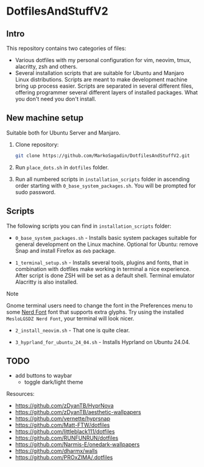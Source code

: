 # DotfilesAndStuffV2

## Intro

This repository contains two categories of files:

- Various dotfiles with my personal configuration for vim, neovim, tmux,
  alacritty, zsh and others.
- Several installation scripts that are suitable for Ubuntu and Manjaro Linux
  distributions. Scripts are meant to make development machine bring up process
  easier. Scripts are separated in several different files, offering programmer
  several different layers of installed packages. What you don't need you don't
  install.

## New machine setup

Suitable both for Ubuntu Server and Manjaro.

1. Clone repository:

   ```bash
   git clone https://github.com/MarkoSagadin/DotfilesAndStuffV2.git
   ```

2. Run `place_dots.sh` in `dotfiles` folder.
3. Run all numbered scripts in `installation_scripts` folder in ascending order
   starting with `0_base_system_packages.sh`. You will be prompted for sudo
   password.

## Scripts

The following scripts you can find in `installation_scripts` folder:

- `0_base_system_packages.sh` - Installs basic system packages suitable for
  general development on the Linux machine. Optional for Ubuntu: remove Snap and
  install Firefox as `deb` package.

- `1_terminal_setup.sh` - Installs several tools, plugins and fonts, that in
  combination with dotfiles make working in terminal a nice experience. After
  script is done ZSH will be set as a default shell. Terminal emulator Alacritty
  is also installed.

<!-- prettier-ignore -->
> [!NOTE]
> Gnome terminal users need to change the font in the Preferences menu
> to some [Nerd Font] font that supports extra glyphs. Try using the installed
> `MesloLGSDZ Nerd Font`, your terminal will look nicer.

- `2_install_neovim.sh` - That one is quite clear.

- `3_hyprland_for_ubuntu_24_04.sh` - Installs Hyprland on Ubuntu 24.04.

[Nerd Font]: https://github.com/ryanoasis/nerd-fonts

## TODO

- add buttons to waybar
  - toggle dark/light theme

Resources:

- https://github.com/zDyanTB/HyprNova
- https://github.com/zDyanTB/aesthetic-wallpapers
- https://github.com/vernette/hyprsnap
- https://github.com/Matt-FTW/dotfiles
- https://github.com/littleblack111/dotfiles
- https://github.com/RUNFUNRUN/dotfiles
- https://github.com/Narmis-E/onedark-wallpapers
- https://github.com/dharmx/walls
- https://github.com/PROxZIMA/.dotfiles
